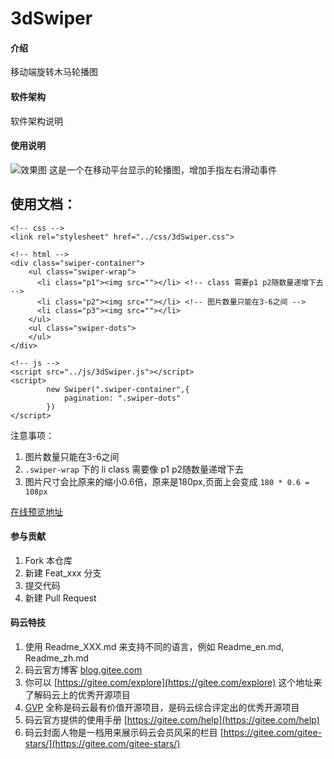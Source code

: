 # 3dSwiper

#### 介绍
移动端旋转木马轮播图

#### 软件架构
软件架构说明



#### 使用说明

![效果图](https://images.gitee.com/uploads/images/2019/1202/150445_d2cc6da9_2137661.png)
这是一个在移动平台显示的轮播图，增加手指左右滑动事件
## 使用文档：
```
<!-- css -->
<link rel="stylesheet" href="../css/3dSwiper.css">

<!-- html -->
<div class="swiper-container">
	<ul class="swiper-wrap">
      <li class="p1"><img src=""></li> <!-- class 需要p1 p2随数量递增下去 -->
      <li class="p2"><img src=""></li> <!-- 图片数量只能在3-6之间 -->
      <li class="p3"><img src=""></li> 
	</ul>
	<ul class="swiper-dots">
	</ul>
</div>

<!-- js -->
<script src="../js/3dSwiper.js"></script>
<script>
  		new Swiper(".swiper-container",{
			pagination: ".swiper-dots"
		})
</script>
```
注意事项：
1. 图片数量只能在3-6之间
2. `.swiper-wrap` 下的 li class 需要像 p1 p2随数量递增下去
3. 图片尺寸会比原来的缩小0.6倍，原来是180px,页面上会变成 `180 * 0.6 = 108px`

[在线预览地址](http://visitor009.gitee.io/specialaffect/html/%E6%97%8B%E8%BD%AC%E6%9C%A8%E9%A9%AC%E8%BD%AE%E6%92%AD%E5%9B%BE.html)


#### 参与贡献

1.  Fork 本仓库
2.  新建 Feat_xxx 分支
3.  提交代码
4.  新建 Pull Request


#### 码云特技

1.  使用 Readme\_XXX.md 来支持不同的语言，例如 Readme\_en.md, Readme\_zh.md
2.  码云官方博客 [blog.gitee.com](https://blog.gitee.com)
3.  你可以 [https://gitee.com/explore](https://gitee.com/explore) 这个地址来了解码云上的优秀开源项目
4.  [GVP](https://gitee.com/gvp) 全称是码云最有价值开源项目，是码云综合评定出的优秀开源项目
5.  码云官方提供的使用手册 [https://gitee.com/help](https://gitee.com/help)
6.  码云封面人物是一档用来展示码云会员风采的栏目 [https://gitee.com/gitee-stars/](https://gitee.com/gitee-stars/)
